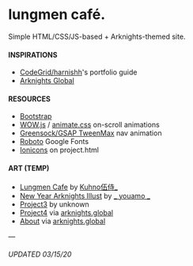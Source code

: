 # lungmen café.

Simple HTML/CSS/JS-based + Arknights-themed site.

#### INSPIRATIONS

- [CodeGrid/harnishh](https://www.youtube.com/c/codegrid)'s portfolio guide
- [Arknights Global](https://www.arknights.global "Arknights Global")

#### RESOURCES

- [Bootstrap](https://getbootstrap.com "Bootstrap 4")
- [WOW.js](https://wowjs.uk) / [animate.css](https://daneden.github.io/animate.css/) on-scroll animations
- [Greensock/GSAP TweenMax](https://greensock.com/tweenmax/ "Greensock/GSAP") nav animation
- [Roboto](https://fonts.google.com/specimen/Roboto) Google Fonts
- [Ionicons](https://ionicons.com) on project.html

#### ART (TEMP)

- [Lungmen Cafe](https://www.pixiv.net/en/artworks/77027739) by [Kuhno伍侍_](https://www.pixiv.net/en/users/32321034)
- [New Year Arknights Illust](https://twitter.com/_youamo_/status/1216585009361899521) by [_ youamo _](https://twitter.com/_youamo_)
- [Project3](https://www.wallpapermaiden.com/wallpaper/19888/anime-girl-room-building-artwork-painting) by unknown
- [Project4](https://webusstatic.akamaized.net/ark_us_web/pc/img/gallery04.ce1b088c.jpg) via [arknights.global](https://www.arknights.global)
- [About](https://webusstatic.akamaized.net/ark_us_web/pc/img/gallery14.5c5bf760.jpg) via [arknights.global](https://www.arknights.global)

—

###### UPDATED 03/15/20
